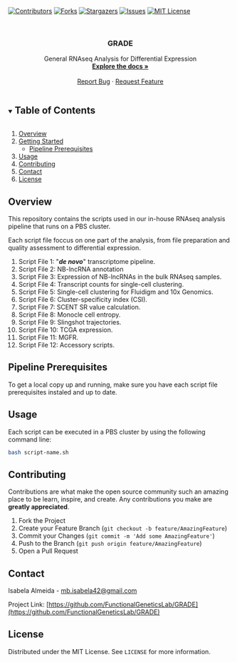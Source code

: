 [![Contributors][contributors-shield]][contributors-url]
[![Forks][forks-shield]][forks-url]
[![Stargazers][stars-shield]][stars-url]
[![Issues][issues-shield]][issues-url]
[![MIT License][license-shield]][license-url]

<!-- PROJECT LOGO -->
<br />
<p align="center">
  <a href="https://github.com/FunctionalGeneticsLab/GRADE">
    <!-- <img src="images/pipelineSimplels.png" alt="Logo" width=400>-->
  </a>

  <h3 align="center">GRADE</h3>

  <p align="center">
    General RNAseq Analysis for Differential Expression
    <br />
    <a href="https://github.com/FunctionalGeneticsLab/GRADE"><strong>Explore the docs »</strong></a>
    <br />
    <br />
    <!--<a href="https://github.com/FunctionalGeneticsLab/GRADE">View Demo</a>
    ·--->
    <a href="https://github.com/FunctionalGeneticsLab/GRADE/issues">Report Bug</a>
    ·
    <a href="https://github.com/FunctionalGeneticsLab/GRADE/issues">Request Feature</a>
  </p>
</p>

<!-- TABLE OF CONTENTS -->
<details open="open">
  <summary><h2 style="display: inline-block">Table of Contents</h2></summary>
  <ol>
    <li>
      <a href="#overview">Overview</a>
    </li>
    <li>
      <a href="#getting-started">Getting Started</a>
      <ul>
        <li><a href="#pipeline-prerequisites">Pipeline Prerequisites</a></li>
      </ul>
    </li>
    <li><a href="#usage">Usage</a></li>
    <li><a href="#contributing">Contributing</a></li>
    <li><a href="#contact">Contact</a></li>
    <li><a href="#license">License</a></li>
  </ol>
</details>

<!-- ABOUT THE PROJECT -->
## Overview

This repository contains the scripts used in our in-house RNAseq analysis pipeline that runs on a PBS cluster.

Each script file foccus on one part of the analysis, from file preparation and quality assessment to differential expression.

1. Script File 1: "***de novo***" transcriptome pipeline.
2. Script File 2: NB-lncRNA annotation
3. Script File 3: Expression of NB-lncRNAs in the bulk RNAseq samples.
4. Script File 4: Transcript counts for single-cell clustering.
5. Script File 5: Single-cell clustering for Fluidigm and 10x Genomics.
6. Script File 6: Cluster-specificity index (CSI).
7. Script File 7: SCENT SR value calculation.
8. Script File 8: Monocle cell entropy.
9. Script File 9: Slingshot trajectories.
10. Script File 10: TCGA expression.
11. Script File 11: MGFR.
12. Script File 12: Accessory scripts.

<!-- GETTING STARTED -->
## Pipeline Prerequisites

To get a local copy up and running, make sure you have each script file prerequisites instaled and up to date.

<!--  To get a local copy up and running, make sure you have the following prerequisites instaled and up to date (according to each script file mentioned before):

1. Script File 1 -->

<!-- USAGE EXAMPLES -->
## Usage

Each script can be executed in a PBS cluster by using the following command line:
 
```sh
bash script-name.sh
```

<!-- CONTRIBUTING -->
## Contributing

Contributions are what make the open source community such an amazing place to be learn, inspire, and create. Any contributions you make are **greatly appreciated**.

1. Fork the Project
2. Create your Feature Branch (`git checkout -b feature/AmazingFeature`)
3. Commit your Changes (`git commit -m 'Add some AmazingFeature'`)
4. Push to the Branch (`git push origin feature/AmazingFeature`)
5. Open a Pull Request


<!-- ACKNOWLEDGEMENTS
## Acknowledgements

* []()
* []()
* []() -->


<!-- CONTACT -->
## Contact

Isabela Almeida - mb.isabela42@gmail.com

Project Link: [https://github.com/FunctionalGeneticsLab/GRADE](https://github.com/FunctionalGeneticsLab/GRADE)

<!-- LICENSE -->
## License

Distributed under the MIT License. See `LICENSE` for more information.


<!-- MARKDOWN LINKS & IMAGES -->
<!-- https://www.markdownguide.org/basic-syntax/#reference-style-links -->
[contributors-shield]: https://img.shields.io/github/contributors/FunctionalGeneticsLab/NB-lncRNAs.svg?style=for-the-badge
[contributors-url]: https://github.com/FunctionalGeneticsLab/GRADE/graphs/contributors
[forks-shield]: https://img.shields.io/github/forks/FunctionalGeneticsLab/NB-lncRNAs.svg?style=for-the-badge
[forks-url]: https://github.com/FunctionalGeneticsLab/GRADE/network/members
[stars-shield]: https://img.shields.io/github/stars/FunctionalGeneticsLab/NB-lncRNAs.svg?style=for-the-badge
[stars-url]: https://github.com/FunctionalGeneticsLab/GRADE/stargazers
[issues-shield]: https://img.shields.io/github/issues/FunctionalGeneticsLab/NB-lncRNAs.svg?style=for-the-badge
[issues-url]: https://github.com/FunctionalGeneticsLab/GRADE/issues
[license-shield]: https://img.shields.io/github/license/FunctionalGeneticsLab/NB-lncRNAs.svg?style=for-the-badge
[license-url]: https://github.com/FunctionalGeneticsLab/GRADE/blob/master/LICENSE.txt
[linkedin-shield]: https://img.shields.io/badge/-LinkedIn-black.svg?style=for-the-badge&logo=linkedin&colorB=555
